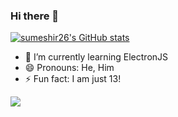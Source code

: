 ### Hi there 👋

[![sumeshir26's GitHub stats](https://github-readme-stats.vercel.app/api?username=sumeshir26&show_icons=true&theme=dark)](https://github.com/sumeshir26/github-readme-stats)

- 🌱 I’m currently learning ElectronJS 
- 😄 Pronouns: He, Him
- ⚡ Fun fact: I am just 13!

<!--
- 🔭 I’m currently working on ...
- 👯 I’m looking to collaborate on ...
- 🤔 I’m looking for help with ...
- 💬 Ask me about ...

-->

![](https://hit.yhype.me/github/profile?user_id=68823982)
